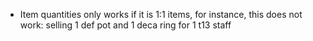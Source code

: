 ﻿- Item quantities only works if it is 1:1 items, for instance, this does not work: selling 1 def pot and 1 deca ring for 1 t13 staff